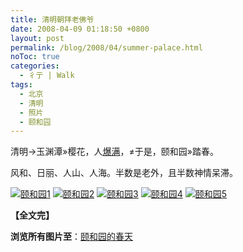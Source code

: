 ```yaml
---
title: 清明朝拜老佛爷
date: 2008-04-09 01:18:50 +0800
layout: post
permalink: /blog/2008/04/summer-palace.html
noToc: true
categories:
  - 彳亍 | Walk
tags:
  - 北京
  - 清明
  - 照片
  - 颐和园
---
```

清明→玉渊潭»樱花，人[爆满](http://www.ynet.com/view.jsp?oid=32488594 "10万人挤进玉渊潭赏花")，≠于是，颐和园»踏春。

风和、日丽、人山、人海。半数是老外，且半数神情呆滞。

[![颐和园1](http://farm3.static.flickr.com/2156/2422689478_d3154639e8.jpg)](http://farm3.static.flickr.com/2156/2422689478_d3154639e8_b.jpg "颐和园1") [![颐和园2](http://farm4.static.flickr.com/3173/2422689290_9fe44a51cb.jpg)](http://farm4.static.flickr.com/3173/2422689290_9fe44a51cb_b.jpg "颐和园2") [![颐和园3](http://farm4.static.flickr.com/3272/2422688814_092169b280.jpg)](http://farm4.static.flickr.com/3272/2422688814_092169b280_b.jpg "颐和园3") [![颐和园4](http://farm3.static.flickr.com/2311/2421876449_36bdc95640.jpg)](http://farm3.static.flickr.com/2311/2421876449_36bdc95640_b.jpg "颐和园4") [![颐和园5](http://farm4.static.flickr.com/3111/2422688196_00c01ae541.jpg)](http://farm4.static.flickr.com/3111/2422688196_00c01ae541_b.jpg "颐和园5") 

**【全文完】**

**浏览所有图片至**：[颐和园的春天](http://picasaweb.google.com/Zhu8CN/qIgmxG)